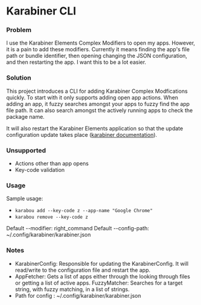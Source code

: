 # Karabiner CLI

### Problem

I use the Karabiner Elements Complex Modifiers to open my apps. However, it is a pain to add these modifiers. Currently it means finding the app's file path or bundle identifier, then opening changing
the JSON configuration, and then restarting the app. I want this to be a lot easier.

### Solution

This project introduces a CLI for adding Karabiner Complex Modfications quickly. To start with it only supports adding open app actions. When adding an app, it
fuzzy searches amongst your apps to fuzzy find the app file path. It can also search amongst the actively running apps to check the package name.

It will also restart the Karabiner Elements application so that the update configuration update takes place ([karabiner documentation](https://karabiner-elements.pqrs.org/docs/manual/misc/configuration-file-path/)).

### Unsupported

* Actions other than app opens
* Key-code validation

### Usage

Sample usage:
* `karabou add --key-code z --app-name "Google Chrome"`
* `karabou remove --key-code z`

Default --modifier: right_command
Default --config-path: ~/.config/karabiner/karabiner.json 

### Notes
* KarabinerConfig: Responsible for updating the KarabinerConfig. It will read/write to the configuration file and restart the app.
* AppFetcher: Gets a list of apps either through the looking through files or getting a list of active apps.
FuzzyMatcher: Searches for a target string, with fuzzy matching, in a list of strings.
* Path for config : ~/.config/karabiner/karabiner.json